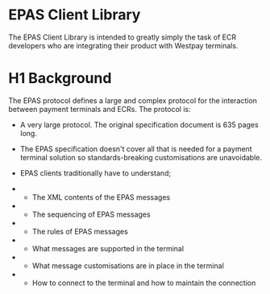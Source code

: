# EPAS Client Library
The EPAS Client Library is intended to greatly simply the task of ECR developers who are integrating their product with Westpay terminals.

# H1 Background
The EPAS protocol defines a large and complex protocol for the interaction between payment terminals and ECRs. The protocol is:
* A very large protocol. The original specification document is 635 pages long.
* The EPAS specification doesn't cover all that is needed for a payment terminal solution so standards-breaking customisations are unavoidable.

* EPAS clients traditionally have to understand;
* * The XML contents of the EPAS messages
* * The sequencing of EPAS messages
* * The rules of EPAS messages
* * What messages are supported in the terminal
* * What message customisations are in place in the terminal
* * How to connect to the terminal and how to maintain the connection

